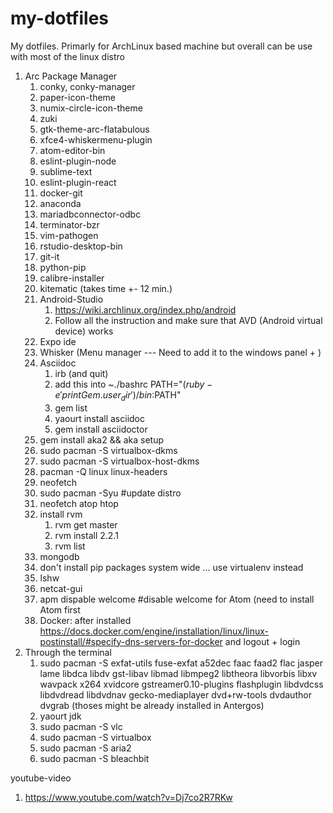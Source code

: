 # my-dotfiles
My dotfiles. Primarly for ArchLinux based machine but overall can be use with most of the linux distro

1.  Arc Package Manager
    1.  conky, conky-manager
    2.  paper-icon-theme
    3.  numix-circle-icon-theme
    4.  zuki
    5.  gtk-theme-arc-flatabulous
    6.  xfce4-whiskermenu-plugin
    7.  atom-editor-bin
    8.  eslint-plugin-node
    9.  sublime-text
    10. eslint-plugin-react
    11. docker-git
    12. anaconda
    13. mariadbconnector-odbc
    14. terminator-bzr
    15. vim-pathogen
    16. rstudio-desktop-bin
    17. git-it
    18. python-pip
    19. calibre-installer
    20. kitematic (takes time +- 12 min.)
    21. Android-Studio
        1. https://wiki.archlinux.org/index.php/android 
        2. Follow all the instruction and make sure that AVD (Android virtual device) works 
    22. Expo ide
    23. Whisker (Menu manager --- Need to add it to the windows panel + )
    24. Asciidoc
        1. irb (and quit)
        2. add this into ~./bashrc PATH="$(ruby -e 'print Gem.user_dir')/bin:$PATH"
        3. gem list
        4. yaourt install asciidoc
        5. gem install asciidoctor
    25. gem install aka2 && aka setup
    26. sudo pacman -S virtualbox-dkms
    27. sudo pacman -S virtualbox-host-dkms 
    28. pacman -Q linux linux-headers
    29. neofetch
    30. sudo pacman -Syu #update distro
    31. neofetch atop htop
    32. install rvm 
        1. rvm get master
        2. rvm install 2.2.1
        3. rvm list
    33. mongodb
    34. don't install pip packages system wide ... use virtualenv instead
    35. lshw
    36. netcat-gui
    37. apm dispable welcome #disable welcome for Atom (need to install Atom first
    38. Docker: after installed https://docs.docker.com/engine/installation/linux/linux-postinstall/#specify-dns-servers-for-docker and logout + login
2. Through the terminal
    1. sudo pacman -S exfat-utils fuse-exfat a52dec faac faad2 flac jasper lame libdca libdv gst-libav libmad libmpeg2 libtheora libvorbis libxv wavpack x264 xvidcore gstreamer0.10-plugins flashplugin libdvdcss libdvdread libdvdnav gecko-mediaplayer dvd+rw-tools dvdauthor dvgrab (thoses might be already installed in Antergos)
    2. yaourt jdk
    3. sudo pacman -S vlc
    4. sudo pacman -S virtualbox
    5. sudo pacman -S aria2
    6. sudo pacman -S bleachbit

youtube-video
1.  https://www.youtube.com/watch?v=Dj7co2R7RKw
